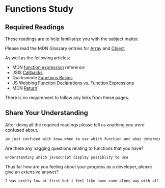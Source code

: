 # Functions Study

## Required Readings

These readings are to help familiarize you with the subject matter.

Please read the MDN Glossary entries for [Array](https://developer.mozilla.org/en-US/docs/Glossary/array) and [Object](https://developer.mozilla.org/en-US/docs/Glossary/Object)

As well as the following articles:

-   MDN [function expression](https://developer.mozilla.org/en-US/docs/Web/JavaScript/Reference/Operators/function) reference
-   JSIS [Callbacks](http://javascriptissexy.com/understand-javascript-callback-functions-and-use-them/)
-   Quirksmode [Functions Basics](http://www.quirksmode.org/js/function.html)
-   JS Webblog [Function Declarations vs. Function Expressions](https://javascriptweblog.wordpress.com/2010/07/06/function-declarations-vs-function-expressions/)
-   MDN [Return](https://developer.mozilla.org/en-US/docs/Web/JavaScript/Reference/Statements/return)

There is no requirement to follow any links from these pages.

## Share Your Understanding

After doing all the required readings please tell us anything you were confused about.

```md
im just confused with know when to use which function and what determinds why we use that function.
```

Are there any nagging questions relating to functions that you have?

```md
understanding which javascript display possiblity to use
```

Thus far how are you feeling about your progress as a developer, please give
an extensive answer?

```md
I was pretty low at first but i feel like have came along way with all of it. i really had to put time in learning the terminaology and understand how the questions are worded and what they are actually asking me to do. I notice that it is similiar to math word problems.
```
